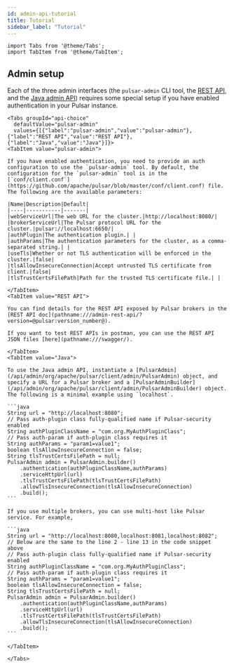 ```yaml
---
id: admin-api-tutorial
title: Tutorial
sidebar_label: "Tutorial"
---
```


````mdx-code-block
import Tabs from '@theme/Tabs';
import TabItem from '@theme/TabItem';
````

## Admin setup

Each of the three admin interfaces (the `pulsar-admin` CLI tool, the [REST API](reference-rest-api-overview.md), and the [Java admin API](/api/admin/)) requires some special setup if you have enabled authentication in your Pulsar instance.

````mdx-code-block
<Tabs groupId="api-choice"
  defaultValue="pulsar-admin"
  values={[{"label":"pulsar-admin","value":"pulsar-admin"},{"label":"REST API","value":"REST API"},{"label":"Java","value":"Java"}]}>
<TabItem value="pulsar-admin">

If you have enabled authentication, you need to provide an auth configuration to use the `pulsar-admin` tool. By default, the configuration for the `pulsar-admin` tool is in the [`conf/client.conf`](https://github.com/apache/pulsar/blob/master/conf/client.conf) file. The following are the available parameters:

|Name|Description|Default|
|----|-----------|-------|
|webServiceUrl|The web URL for the cluster.|http://localhost:8080/|
|brokerServiceUrl|The Pulsar protocol URL for the cluster.|pulsar://localhost:6650/|
|authPlugin|The authentication plugin.| |
|authParams|The authentication parameters for the cluster, as a comma-separated string.| |
|useTls|Whether or not TLS authentication will be enforced in the cluster.|false|
|tlsAllowInsecureConnection|Accept untrusted TLS certificate from client.|false|
|tlsTrustCertsFilePath|Path for the trusted TLS certificate file.| |

</TabItem>
<TabItem value="REST API">

You can find details for the REST API exposed by Pulsar brokers in the [REST API doc](pathname:///admin-rest-api/?version=@pulsar:version_number@).

If you want to test REST APIs in postman, you can use the REST API JSON files [here](pathname:///swagger/).

</TabItem>
<TabItem value="Java">

To use the Java admin API, instantiate a [PulsarAdmin](/api/admin/org/apache/pulsar/client/admin/PulsarAdmin) object, and specify a URL for a Pulsar broker and a [PulsarAdminBuilder](/api/admin/org/apache/pulsar/client/admin/PulsarAdminBuilder) object. The following is a minimal example using `localhost`.

```java
String url = "http://localhost:8080";
// Pass auth-plugin class fully-qualified name if Pulsar-security enabled
String authPluginClassName = "com.org.MyAuthPluginClass";
// Pass auth-param if auth-plugin class requires it
String authParams = "param1=value1";
boolean tlsAllowInsecureConnection = false;
String tlsTrustCertsFilePath = null;
PulsarAdmin admin = PulsarAdmin.builder()
    .authentication(authPluginClassName,authParams)
    .serviceHttpUrl(url)
    .tlsTrustCertsFilePath(tlsTrustCertsFilePath)
    .allowTlsInsecureConnection(tlsAllowInsecureConnection)
    .build();
```

If you use multiple brokers, you can use multi-host like Pulsar service. For example,

```java
String url = "http://localhost:8080,localhost:8081,localhost:8082";
// Below are the same to the line 2 - line 13 in the code snippet above
// Pass auth-plugin class fully-qualified name if Pulsar-security enabled
String authPluginClassName = "com.org.MyAuthPluginClass";
// Pass auth-param if auth-plugin class requires it
String authParams = "param1=value1";
boolean tlsAllowInsecureConnection = false;
String tlsTrustCertsFilePath = null;
PulsarAdmin admin = PulsarAdmin.builder()
    .authentication(authPluginClassName,authParams)
    .serviceHttpUrl(url)
    .tlsTrustCertsFilePath(tlsTrustCertsFilePath)
    .allowTlsInsecureConnection(tlsAllowInsecureConnection)
    .build();
```

</TabItem>

</Tabs>
````

